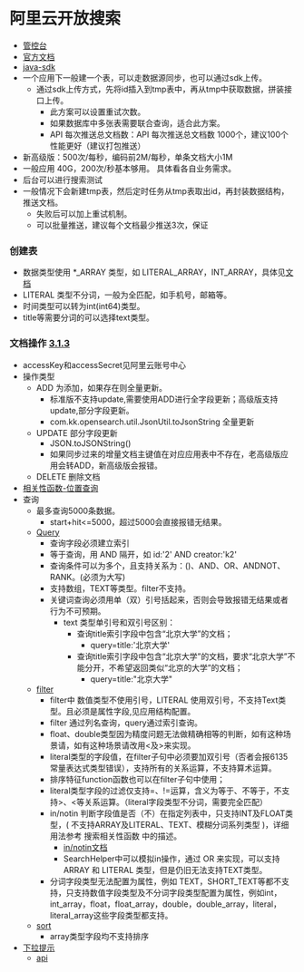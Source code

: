 # 阿里云开放搜索
* [管控台](https://opensearch-cn-shanghai-in.console.aliyun.com/#/apps)
* [官方文档](https://help.aliyun.com/document_detail/29119.html)
* [java-sdk](https://help.aliyun.com/document_detail/52286.html)
* 一个应用下一般建一个表，可以走数据源同步，也可以通过sdk上传。
    * 通过sdk上传方式，先将id插入到tmp表中，再从tmp中获取数据，拼装接口上传。
        * 此方案可以设置重试次数。
        * 如果数据库中多张表需要联合查询，适合此方案。
        * API 每次推送总文档数：API 每次推送总文档数	1000个，建议100个性能更好（建议打包推送）
* 新高级版：500次/每秒，编码前2M/每秒，单条文档大小1M
* 一般应用 40G，200次/秒基本够用。 具体看各自业务需求。
* 后台可以进行搜索测试
* 一般情况下会新建tmp表，然后定时任务从tmp表取出id，再封装数据结构，推送文档。
    * 失败后可以加上重试机制。
    * 可以批量推送，建议每个文档最少推送3次，保证

### 创建表
* 数据类型使用  *_ARRAY 类型，如 LITERAL_ARRAY，INT_ARRAY，具体见[文档](https://help.aliyun.com/document_detail/29121.html)
* LITERAL 类型不分词，一般为全匹配，如手机号，邮箱等。
* 时间类型可以转为int(int64)类型。
* title等需要分词的可以选择text类型。


### 文档操作 [3.1.3](https://help.aliyun.com/document_detail/52286.html)
* accessKey和accessSecret见阿里云账号中心
* 操作类型
    * ADD 为添加，如果存在则全量更新。
        * 标准版不支持update,需要使用ADD进行全字段更新；高级版支持update,部分字段更新。
        * com.kk.opensearch.util.JsonUtil.toJsonString 全量更新
    * UPDATE  部分字段更新
        * JSON.toJSONString()
        * 如果同步过来的增量文档主键值在对应应用表中不存在，老高级版应用会转ADD，新高级版会报错。
    * DELETE  删除文档
* [相关性函数-位置查询](https://help.aliyun.com/document_detail/29131.html)
* 查询
    * 最多查询5000条数据。
        * start+hit<=5000，超过5000会直接报错无结果。
    * [Query](https://help.aliyun.com/document_detail/29157.html)
        * 查询字段必须建立索引
        * 等于查询，用 AND 隔开，如 id:'2' AND creator:'k2'
        * 查询条件可以为多个，且支持关系为：()、AND、OR、ANDNOT、RANK。(必须为大写)
        * 支持数组，TEXT等类型。filter不支持。
        * 关键词查询必须用单（双）引号括起来，否则会导致报错无结果或者行为不可预期。
            * text 类型单引号和双引号区别：
                * 查询title索引字段中包含“北京大学”的文档；
                    * query=title:'北京大学'
                * 查询title索引字段中包含“北京大学”的文档，要求“北京大学”不能分开，不希望返回类似“北京的大学”的文档；
                    * query=title:"北京大学"
    * [filter](https://help.aliyun.com/document_detail/29158.html)
        * filter中 数值类型不使用引号，LITERAL 使用双引号，不支持Text类型。且必须是属性字段,见应用结构配置。
        * filter 通过列名查询，query通过索引查询。
        * float、double类型因为精度问题无法做精确相等的判断，如有这种场景请，如有这种场景请改用<及>来实现。
        * literal类型的字段值，在filter子句中必须要加双引号（否者会报6135 常量表达式类型错误），支持所有的关系运算，不支持算术运算。
        * 排序特征function函数也可以在filter子句中使用；
        * literal类型字段的过滤仅支持=、!=运算，含义为等于、不等于，不支持>、<等关系运算。（literal字段类型不分词，需要完全匹配）
        * in/notin 判断字段值是否（不）在指定列表中，只支持INT及FLOAT类型，( 不支持ARRAY及LITERAL、TEXT、模糊分词系列类型 )，详细用法参考 搜索相关性函数 中的描述。
            * [in/notin文档](https://help.aliyun.com/document_detail/51260.html)
            * SearchHelper中可以模拟in操作，通过 OR 来实现，可以支持 ARRAY 和 LITERAL 类型，但是仍旧无法支持TEXT类型。
        * 分词字段类型无法配置为属性，例如 TEXT，SHORT_TEXT等都不支持，只支持数值字段类型及不分词字段类型配置为属性，例如int，int_array，float，float_array，double，double_array，literal，literal_array这些字段类型都支持。
    * [sort](https://help.aliyun.com/document_detail/29159.html)
        * array类型字段均不支持排序
* [下拉提示](https://help.aliyun.com/document_detail/74272.html)
    * [api](https://help.aliyun.com/document_detail/52364.html)


